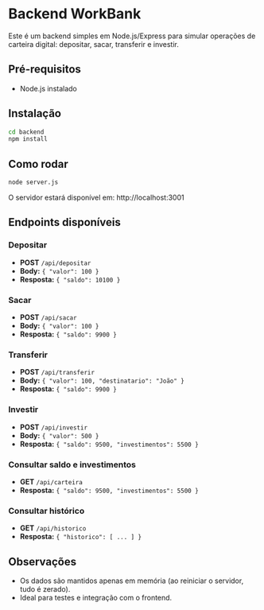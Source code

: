 # Backend WorkBank

Este é um backend simples em Node.js/Express para simular operações de carteira digital: depositar, sacar, transferir e investir.

## Pré-requisitos
- Node.js instalado

## Instalação
```bash
cd backend
npm install
```

## Como rodar
```bash
node server.js
```
O servidor estará disponível em: http://localhost:3001

## Endpoints disponíveis

### Depositar
- **POST** `/api/depositar`
- **Body:** `{ "valor": 100 }`
- **Resposta:** `{ "saldo": 10100 }`

### Sacar
- **POST** `/api/sacar`
- **Body:** `{ "valor": 100 }`
- **Resposta:** `{ "saldo": 9900 }`

### Transferir
- **POST** `/api/transferir`
- **Body:** `{ "valor": 100, "destinatario": "João" }`
- **Resposta:** `{ "saldo": 9900 }`

### Investir
- **POST** `/api/investir`
- **Body:** `{ "valor": 500 }`
- **Resposta:** `{ "saldo": 9500, "investimentos": 5500 }`

### Consultar saldo e investimentos
- **GET** `/api/carteira`
- **Resposta:** `{ "saldo": 9500, "investimentos": 5500 }`

### Consultar histórico
- **GET** `/api/historico`
- **Resposta:** `{ "historico": [ ... ] }`

## Observações
- Os dados são mantidos apenas em memória (ao reiniciar o servidor, tudo é zerado).
- Ideal para testes e integração com o frontend. 